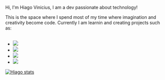 Hi, I'm Hiago Vinicius, I am a dev passionate about technology!

This is the space where I spend most of my time where imagination and creativity become code.
Currently I am learnin and creating projects such as:
<br>
<br>
- <img src="https://img.shields.io/badge/HTML5-E34F26?style=for-the-badge&logo=html5&logoColor=white"
/>
- <img src="https://img.shields.io/badge/CSS3-1572B6?style=for-the-badge&logo=css3&logoColor=white" />
- <img src="https://img.shields.io/badge/JavaScript-F7DF1E?style=for-the-badge&logo=javascript&logoColor=black"/>
- <img src="https://img.shields.io/badge/react%20os-0088CC?style=for-the-badge&logo=reactos&logoColor=white"/>


[![Hiago stats](https://github-readme-stats.vercel.app/api?username=HiagoVinicius10)](https://github.com/anuraghazra/github-readme-stats)
